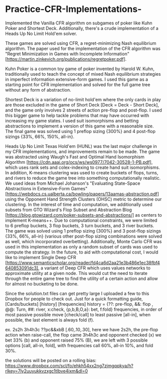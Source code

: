 # Practice-CFR-Implementations-
Implemented the Vanilla CFR algorithm on subgames of poker like Kuhn Poker and Shortest Deck. Additionally, there's a crude implementation of a Heads Up No Limit Hold'em solver.

These games are solved using CFR, a regret-minimizing Nash equilibrium algorithm. The paper used for the implementation of the CFR algorithm was "Regret Minimization in Games with Incomplete Information" [https://martin.zinkevich.org/publications/regretpoker.pdf].

Kuhn Poker is a common toy game of poker invented by Harold W. Kuhn, traditionally used to teach the concept of mixed Nash equilibrium strategies in imperfect information extensive-form games. I used this game as a starting point for CFR implementation and solved for the full game tree without any form of abstraction.

Shortest Deck is a variation of no-limit hold'em where the only cards in play are those excluded in the game of Short Deck [Deck = Deck - Short Deck], and the game only involves 2 streets of action pre-flop and post-flop. I used this bigger game to help tackle problems that may have occurred with increasing my game states. I used suit isomorphisms and betting abstractions to implement a version of this game with a reasonable size. The final game was solved using 1 preflop sizing {300%} and 4 post-flop sizings {33%, 66%, 150%, all-in}.

Heads Up No Limit Texas Hold'em (HUNL) was the last major challenge in my CFR implementations, and improvements remain to be made. The game was abstracted using Waugh's Fast and Optimal Hand Isomorphism Algorithm [https://cdn.aaai.org/ocs/ws/ws0977/7042-30528-1-PB.pdf], which uses rank sets and colex-indexing to create hand suit isomorphisms. In addition, K-means clustering was used to create buckets of flops, turns, and rivers to reduce the game tree into something computationally realistic. We used ideas from Michael Johanson's "Evaluating State-Space Abstractions in Extensive-Form Games" [https://webdocs.cs.ualberta.ca/bowling/papers/13aamas-abstraction.pdf] using the Opponent Hand Strength Clusters (OHSC) metric to determine our clustering. In the interest of time and computation, we additionally used subsets from GTO Wizard's Flop Subset and Abstraction Blog [https://blog.gtowizard.com/poker-subsets-and-abstractions/] as centers to implement K-means++. Due to computational constraints, we were limited to 6 preflop buckets, 3 flop buckets, 3 turn buckets, and 3 river buckets. The game was solved using 1 preflop sizing {300%} and 3 post-flop sizings {33%, 66%, all-in} (various other post-flop sizing combinations were solved as well, which incorporated overbetting). Additionally, Monte Carlo CFR was used in this implementation as only a random subset of cards was used to compute the strategy. In the future, to aid with computational cost, I would like to implement Single Deep CFR [https://www.semanticscholar.org/reader/fd4ca6d2aa21e3b486e1ec38fbf4640853091dc3], a variant of Deep CFR which uses values networks to approximate utility at a given node. This would cut the need to iterate through the entire game tree to find the utility of a certain action and allow for almost no bucketing to be done.

Since the solution.txt files can get pretty large I uploaded a few to this Dropbox for people to check out. Just for a quick formatting guide, 
[Cards/buckets] [history] [frequencies] 
history = {??: pre-flop, &&: flop , @@: Turn, ##: river, x:check, {p,b,B,O,a}: bet, f:fold}
frequencies, in order of most passive possible move [check/call] to least passive [all-in], when possible, the last element is always fold (f).

ex. 2s2h 3h4h3c ??pc&&xbB [.60,.10,.30], here we have 2s2h, the pre-flop action when raise-call, the flop came 3h4h3c and opponent checked (x) we bet 33% (b) and opponent raised 75% (B), we are left with 3 possible options [call, all-in, fold], with frequencies call 60%, all-in 10%, and fold 30%.

the solutions will be posted on a rolling bias:
https://www.dropbox.com/scl/fo/ehkh54xx2ng7zjmgqpkya/h?rlkey=7ly2uuyukkvzxgc1tlbve4ixm&dl=0
